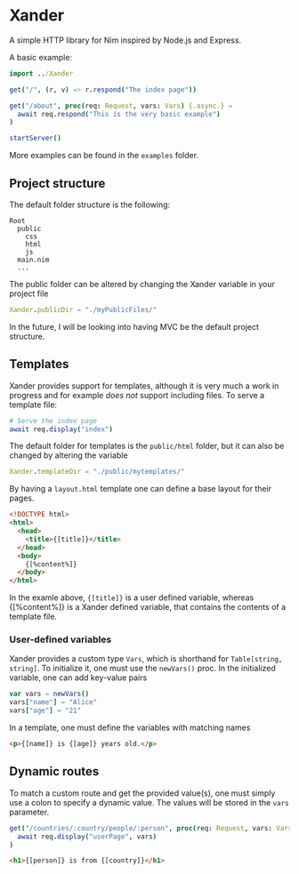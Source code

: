 # Xander
A simple HTTP library for Nim inspired by Node.js and Express.

A basic example:
```nim
import ../Xander

get("/", (r, v) => r.respond("The index page"))

get("/about", proc(req: Request, vars: Vars) {.async.} = 
  await req.respond("This is the very basic example")
)

startServer()
```
More examples can be found in the ```examples``` folder.

## Project structure
The default folder structure is the following:
```
Root
  public
    css
    html
    js
  main.nim
  ...
```
The public folder can be altered by changing the Xander variable in your project file
```nim
Xander.publicDir = "./myPublicFiles/"
```
In the future, I will be looking into having MVC be the default project structure.

## Templates
Xander provides support for templates, although it is very much a work in progress and for example *does not* support including files.
To serve a template file:
```nim
# Serve the index page
await req.display("index")
```
The default folder for templates is the ```public/html``` folder, but it can also be changed by altering the variable
```nim
Xander.templateDir = "./public/mytemplates/"
```
By having a ```layout.html``` template one can define a base layout for their pages.
```html
<!DOCTYPE html>
<html>
  <head>
    <title>{[title]}</title>
  </head>
  <body>
    {[%content%]}
  </body>
</html>
```
In the examle above, ```{[title]}``` is a user defined variable, whereas {[%content%]} is a Xander defined variable, that contains the contents of a template file.

### User-defined variables
Xander provides a custom type ```Vars```, which is shorthand for ```Table[string, string]```. To initialize it, one must use the ```newVars()``` proc. In the initialized variable, one can add key-value pairs
```nim
var vars = newVars()
vars["name"] = "Alice"
vars["age"] = "21"
```
In a template, one must define the variables with matching names
```html
<p>{[name]} is {[age]} years old.</p>
```

## Dynamic routes
To match a custom route and get the provided value(s), one must simply use a colon to specify a dynamic value. The values will be stored in the ```vars``` parameter.
```nim
get("/countries/:country/people/:person", proc(req: Request, vars: Vars) {.async.} =  
  await req.display("userPage", vars)
)
```
```html
<h1>{[person]} is from {[country]}</h1>
```
